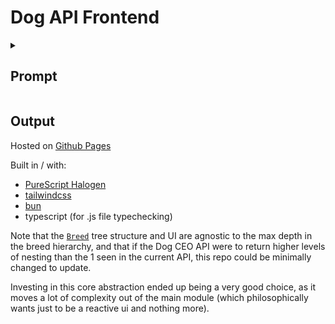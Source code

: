 # Dog API Frontend

<details>
<summary>

## Prompt

</summary>

See https://dog.ceo/dog-api/documentation/ for general Api documentation. Write a small frontend application that

- Can be in one of two basic user interface states.
  - Dog Breed List
    - Loads the list of dog breeds/sub-breeds if not already loaded dog.ceo/api/breeds/list/all
    - Displays the list of breeds with sub-breed names displayed. The display styling need not be fancy but the list should be sorted alphabetically.
    - The user can transition to Dog Breed Details by clicking on a specific breed in the list.
  - Dog Breed Details
    - The user can return to the Dog Breed List state.
    - Loads image list from dog.ceo/api/breed/{breed}/images. A specific breed should be loaded at most once per session.
    - Displays the total number of images for the breed.
    - Displays 20 images at a time
    - Allows the user to page forward and backward with Previous and Back buttons. The buttons should only be enabled when appropriate.
- General Notes
  - Make a call to the underlying Api for a specific Url only once per application session / instance. The same data should not be fetched twice for the same run of the application so be certain to model that.
  - Always indicate to the user when data is loading and disallow interactions while loading.
  - Do not worry about fancy styling.
  - In a real application these states would be represented as routes but that complexity has been excluded here to reduce the burden of plumbing code.

</details>

## Output

Hosted on [Github Pages](https://cakekindel.github.io/panoramic-exercise-02/)

Built in / with:

- [PureScript Halogen](https://github.com/purescript-halogen/purescript-halogen)
- [tailwindcss](https://tailwindcss.com)
- [bun](https://bun.sh)
- typescript (for .js file typechecking)

Note that the [`Breed`](./src/Dog.Breed.purs) tree structure and UI are agnostic to the max
depth in the breed hierarchy, and that if the Dog CEO API were to return higher levels of nesting
than the 1 seen in the current API, this repo could be minimally changed to update.

Investing in this core abstraction ended up being a very good choice, as it moves a lot of complexity
out of the main module (which philosophically wants just to be a reactive ui and nothing more).
